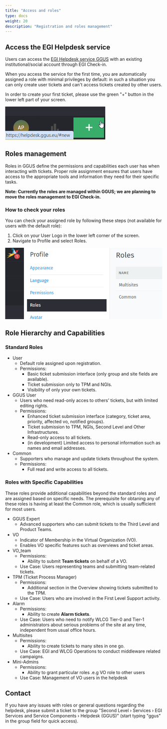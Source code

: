 ```yaml
---
title: "Access and roles"
type: docs
weight: 20
description: "Registration and roles management"
---
```


## Access the EGI Helpdesk service

Users can access the [EGI Helpdesk service GGUS](https://helpdesk.egi.eu/) 
with an existing institutional/social account through EGI Check-in.

When you access the service for the first time, you are automatically assigned
a role with minimal privileges by default: in such a situation you can only
create user tickets and can't access tickets created by other users.

In order to create your first ticket, please use the green "+" button in the
lower left part of your screen.

![Create ticket button](create-ticket.png)

## Roles management

Roles in GGUS define the permissions and capabilities each user has when
interacting with tickets. Proper role assignment ensures that users have
access to the appropriate tools and information they need for their specific
tasks.

**Note: Currently the roles are managed within GGUS; we are planning to move
the roles management to EGI Check-in.**

### How to check your roles

You can check your assigned role by following these steps (not available for
users with the default role):

1. Click on your User Logo in the lower left corner of the screen.
2. Navigate to Profile and select Roles.

![Check your roles](owned-roles.png)

## Role Hierarchy and Capabilities

### Standard Roles

- User
  - Default role assigned upon registration. 
  - Permissions:
    - Basic ticket submission interface (only group and site fields are
	available).
    - Ticket submission only to TPM and NGIs. 
    - Visibility of only your own tickets.
- GGUS User
  - Users who need read-only acces to others' tickets, but with limited editing
  rights.
  - Permissions:
    - Enhanced ticket submission interface (category, ticket area, priority,
	affected vo, notified groups).
    - Ticket submission to TPM, NGIs, Second Level and Other Infrastructures. 
    - Read-only access to all tickets.
    - (in development) Limited access to personal information such as names and
	email addresses. 
- Common
  - Supporters who manage and update tickets throughout the system.
  - Permissions:
    - Full read and write access to all tickets.

### Roles with Specific Capabilities

These roles provide additional capabilities beyond the standard roles and are
assigned based on specific needs. The prerequisite for obtaning any of these
roles is having at least the Common role, which is usually sufficient for most
users. 

- GGUS Expert
  - Advanced supporters who can submit tickets to the Third Level and Product
  Teams.
- VO
  - Indicator of Membership in the Virtual Organization (VO).
  - Enables VO specific features such as overviews and ticket areas. 
- VO_team
  - Permissions:
    - Ability to submit **Team tickets** on behalf of a VO.
  - Use Case: Users representing teams and submitting team-related tickets.
- TPM (Ticket Process Manager)
  - Permissions:
    - Additional section in the Overview showing tickets submitted to the TPM.
  - Use Case: Users who are involved in the First Level Support activity.
- Alarm
  - Permissions:
    - Ability to create **Alarm tickets**.
  - Use Case: Users who need to notify WLCG Tier-0 and Tier-1 administrators
  about serious problems of the site at any time, independent from usual office
  hours.
- Multisites
  - Permissions:
    - Ability to create tickets to many sites in one go.
  - Use Case: EGI and WLCG Operations to conduct middleware related campaigns.
- Mini-Admins
  - Permissions: 
    - Ability to grant particular roles .e.g VO role to other users 
  - Use Case: Management of VO users in the helpdesk

## Contact

If you have any issues with roles or general questions regarding the helpdesk,
please submit a ticket to the group "Second Level › Services › EGI Services and
Service Components › Helpdesk (GGUS)" (start typing "ggus" in the group field
for quick access).
